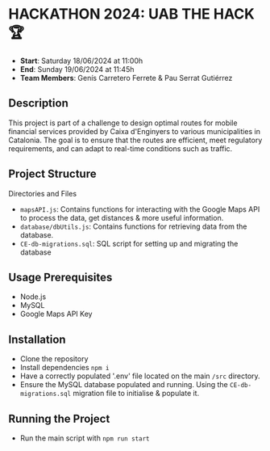 # HACKATHON 2024: UAB THE HACK 🏆
- **Start**: Saturday 18/06/2024 at 11:00h
- **End**: Sunday 19/06/2024 at 11:45h
- **Team Members**: Genís Carretero Ferrete & Pau Serrat Gutiérrez

## Description
This project is part of a challenge to design optimal routes for mobile financial services provided by Caixa d'Enginyers to various municipalities in Catalonia. The goal is to ensure that the routes are efficient, meet regulatory requirements, and can adapt to real-time conditions such as traffic.

## Project Structure
Directories and Files
- `mapsAPI.js`: Contains functions for interacting with the Google Maps API to process the data, get distances & more useful information.
- `database/dbUtils.js`: Contains functions for retrieving data from the database.
- `CE-db-migrations.sql`: SQL script for setting up and migrating the database

## Usage Prerequisites
- Node.js
- MySQL
- Google Maps API Key

## Installation
- Clone the repository
- Install dependencies `npm i`
- Have a correctly populated '.env' file located on the main `/src` directory.
- Ensure the MySQL database populated and running. Using the `CE-db-migrations.sql` migration file to initialise & populate it.

## Running the Project
- Run the main script with `npm run start`